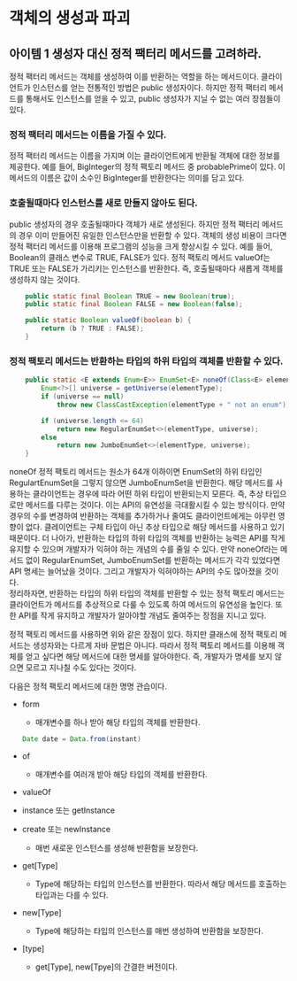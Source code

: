 # 객체의 생성과 파괴
## 아이템 1 생성자 대신 정적 팩터리 메서드를 고려하라.
정적 팩터리 메서드는 객체를 생성하여 이를 반환하는 역할을 하는 메서드이다. 클라이언트가 인스턴스를 얻는 전통적인 방법은 public 생성자이다. 하지만 정적 팩터리 메서드를 통해서도 인스턴스를 얻을 수 있고, public 생성자가 지닐 수 없는 여러 장점들이 있다.  
### 정적 팩터리 메서드는 이름을 가질 수 있다.
정적 팩터리 메서드는 이름을 가지며 이는 클라이언트에게 반환될 객체에 대한 정보를 제공한다. 예를 들어, BigInteger의 정적 팩토리 메서드 중 probablePrime이 있다. 이 메서드의 이름은 값이 소수인 BigInteger를 반환한다는 의미를 담고 있다.
### 호출될때마다 인스턴스를 새로 만들지 않아도 된다.  
public 생성자의 경우 호출될때마다 객체가 새로 생성된다. 하지만 정적 팩터리 메서드의 경우 이미 만들어진 유일한 인스턴스만을 반환할 수 있다. 객체의 생성 비용이 크다면 정적 팩터리 메서드를 이용해 프로그램의 성능을 크게 향상시킬 수 있다. 예를 들어, Boolean의 클래스 변수로 TRUE, FALSE가 있다. 정적 팩토리 메서드 valueOf는 TRUE 또는 FALSE가 가리키는 인스턴스를 반환한다. 즉, 호출될때마다 새롭게 객체를 생성하지 않는 것이다. 
```java
    public static final Boolean TRUE = new Boolean(true);
    public static final Boolean FALSE = new Boolean(false);

    public static Boolean valueOf(boolean b) {
        return (b ? TRUE : FALSE);
    }
``` 
  
### 정적 팩토리 메서드는 반환하는 타입의 하위 타입의 객체를 반환할 수 있다. 
```java
    public static <E extends Enum<E>> EnumSet<E> noneOf(Class<E> elementType) {
        Enum<?>[] universe = getUniverse(elementType);
        if (universe == null)
            throw new ClassCastException(elementType + " not an enum");

        if (universe.length <= 64)
            return new RegularEnumSet<>(elementType, universe);
        else
            return new JumboEnumSet<>(elementType, universe);
    }
```
noneOf 정적 팩토리 메서드는 원소가 64개 이하이면 EnumSet<E>의 하위 타입인 RegulartEnumSet을 그렇지 않으면 JumboEnumSet을 반환한다. 해당 메서드를 사용하는 클라이언트는 경우에 따라 어떤 하위 타입이 반환되는지 모른다. 즉, 추상 타입으로만 메서드를 다루는 것이다. 이는 API의 유연성을 극대활시킬 수 있는 방식이다. 만약 경우의 수를 변경하여 반환하는 객체를 추가하거나 줄여도 클라이언트에게는 아무런 영향이 없다. 클레이언트는 구체 타입이 아닌 추상 타입으로 해당 메서드를 사용하고 있기 때문이다. 더 나아가, 반환하는 타입의 하위 타입의 객체를 반환하는 능력은 API를 작게 유지할 수 있으며 개발자가 익혀야 하는 개념의 수를 줄일 수 있다. 만약 noneOf라는 메서드 없이 RegularEnumSet, JumboEnumSet를 반환하는 메서드가 각각 있었다면 API 명세는 늘어났을 것이다. 그리고 개발자가 익혀야하는 API의 수도 많아졌을 것이다.  
정리하자면, 반환하는 타입의 하위 타입의 객체를 반환할 수 있는 정적 팩토리 메서드는 클라이언트가 메서드를 추상적으로 다룰 수 있도록 하여 메서드의 유연성을 높인다. 또한 API를 작게 유지하고 개발자가 알아야할 개념도 줄여주는 장점을 지니고 있다.  

정적 팩토리 메서드를 사용하면 위와 같은 장점이 있다. 하지만 클래스에 정적 팩토리 메서드는 생성자와는 다르게 자바 문법은 아니다. 따라서 정적 팩토리 메서드를 이용해 객체를 얻고 싶다면 해당 메서드에 대한 명세를 알아야한다. 즉, 개발자가 명세를 보지 않으면 모르고 지나칠 수도 있다는 것이다.  

다음은 정적 팩토리 메서드에 대한 명명 관습이다.
- form
  - 매개변수를 하나 받아 해당 타입의 객체를 반환한다.
  ```java
  Date date = Data.from(instant)
  ```
- of
  - 매개변수를 여러개 받아 해당 타입의 객체를 반환한다.
- valueOf
- instance 또는 getInstance
  
- create 또는 newInstance
  - 매번 새로운 인스턴스를 생성해 반환함을 보장한다.
- get[Type]
  - Type에 해당하는 타입의 인스턴스를 반환한다. 따라서 해당 메서드를 호출하는 타입과는 다를 수 있다.
- new[Type]
  - Type에 해당하는 타입의 인스턴스를 매번 생성하여 반환함을 보장한다.
- [type]
  - get[Type], new[Tpye]의 간결한 버전이다.